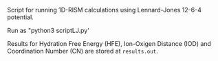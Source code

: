 Script for running 1D-RISM calculations using Lennard-Jones 12-6-4 potential.

Run as "python3 scriptLJ.py'

Results for Hydration Free Energy (HFE), Ion-Oxigen Distance (IOD) and Coordination Number (CN) are stored at `results.out`.
